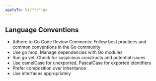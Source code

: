 ```yaml
---
applyTo: bi/**/*.go
---
```


## Language Conventions

- Adhere to Go Code Review Comments: Follow best practices and common
  conventions in the Go community
- Use go mod: Manage dependencies with Go modules
- Run go vet: Check for suspicious constructs and potential issues
- Use camelCase for unexported, PascalCase for exported identifiers
- Prefer composition over inheritance
- Use interfaces appropriately
